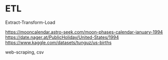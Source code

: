 # ETL
Extract-Transform-Load

https://mooncalendar.astro-seek.com/moon-phases-calendar-january-1994
https://date.nager.at/PublicHoliday/United-States/1994  
https://www.kaggle.com/datasets/tunguz/us-births

web-scraping, csv
